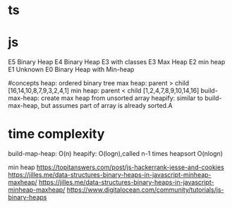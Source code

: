 
# ts

# js
  E5 Binary Heap
  E4 Binary Heap E3 with classes
  E3 Max Heap
  E2 min heap
  E1 Unknown
  E0 Binary Heap with Min-heap

#concepts
heap: ordered binary tree
max heap: parent > child [16,14,10,8,7,9,3,2,4,1]
min heap: parent < child [1,2,4,7,8,9,10,14,16]
build-max-heap: create max heap from unsorted array
heapify: similar to build-max-heap, but assumes part of array is already sorted.A
# time complexity
build-map-heap: O(n)
heapify: O(logn),called n-1 times
heapsort O(nlogn)

min heap
https://topitanswers.com/post/js-hackerrank-jesse-and-cookies
https://jilles.me/data-structures-binary-heaps-in-javascript-minheap-maxheap/
https://jilles.me/data-structures-binary-heaps-in-javascript-minheap-maxheap/
https://www.digitalocean.com/community/tutorials/js-binary-heaps
